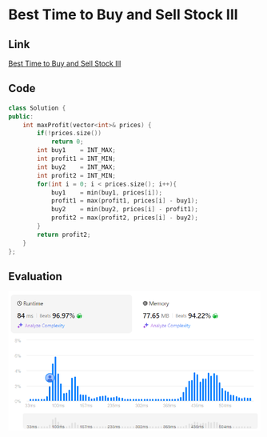 # Best Time to Buy and Sell Stock III
## Link
[Best Time to Buy and Sell Stock III](https://leetcode.com/problems/best-time-to-buy-and-sell-stock-iii/)

## Code
```cpp
class Solution {
public:
    int maxProfit(vector<int>& prices) {
        if(!prices.size())
            return 0;
        int buy1    = INT_MAX;
        int profit1 = INT_MIN;
        int buy2    = INT_MAX;
        int profit2 = INT_MIN;
        for(int i = 0; i < prices.size(); i++){
            buy1    = min(buy1, prices[i]);
            profit1 = max(profit1, prices[i] - buy1);
            buy2    = min(buy2, prices[i] - profit1);
            profit2 = max(profit2, prices[i] - buy2);
        }
        return profit2;
    }
};
```

## Evaluation
![Best Time to Buy and Sell Stock III](./01.png)